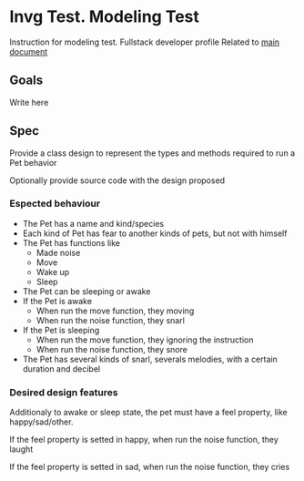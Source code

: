 # Invg Test. Modeling Test
Instruction for modeling test. Fullstack developer profile
Related to [main document](../readme.md) 

## Goals
Write here

## Spec
Provide a class design to represent the types and methods required to run a Pet behavior 

Optionally provide source code with the design proposed

### Espected behaviour

* The Pet has a name and kind/species
* Each kind of Pet has fear to another kinds of pets, but not with himself
* The Pet has functions like
    * Made noise
    * Move
    * Wake up
    * Sleep
* The Pet can be sleeping or awake
* If the Pet is awake
    * When run the move function, they moving
    * When run the noise function, they snarl
* If the Pet is sleeping
    * When run the move function, they ignoring the instruction
    * When run the noise function, they snore
* The Pet has several kinds of snarl, severals melodies, with a certain duration and decibel

### Desired design features
Additionaly to awake or sleep state, the pet must have a feel property, like happy/sad/other.

If the feel property is setted in happy, when run the noise function, they laught

If the feel property is setted in sad, when run the noise function, they cries


